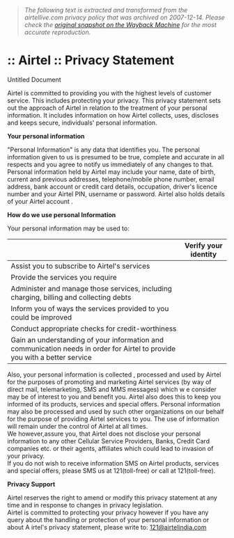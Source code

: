 > *The following text is extracted and transformed from the airtellive.com privacy policy that was archived on 2007-12-14. Please check the [original snapshot on the Wayback Machine](https://web.archive.org/web/20071214142107id_/http%3A//www.airtellive.com/level2_t3.aspx%3Fpath%3D0/29) for the most accurate reproduction.*

# :: Airtel :: Privacy Statement

Untitled Document

Airtel is committed to providing you with the highest levels of customer service. This includes protecting your privacy. This privacy statement sets out the approach of Airtel in relation to the treatment of your personal information. It includes information on how Airtel collects, uses, discloses and keeps secure, individuals' personal information. 

**Your personal information**

"Personal Information" is any data that identifies you. The personal information given to us is presumed to be true, complete and accurate in all respects and you agree to notify us immediately of any changes to that. Personal information held by Airtel may include your name, date of birth, current and previous addresses, telephone/mobile phone number, email address, bank account or credit card details, occupation, driver's licence number and your Airtel PIN, username or password. Airtel also holds details of your Airtel account . 

**How do we use personal Information**

Your personal information may be used to: 

|  |  Verify your identity   
---|---  
| Assist you to subscribe to Airtel's services   
| Provide the services you require   
| Administer and manage those services, including charging, billing and collecting debts   
|  Inform you of ways the services provided to you could be improved   
| Conduct appropriate checks for credit-worthiness   
| Gain an understanding of your information and communication needs in order for Airtel to provide you with a better service   
  
Also, your personal information is collected , processed and used by Airtel for the purposes of promoting and marketing Airtel services (by way of direct mail, telemarketing, SMS and MMS messages) which w e consider may be of interest to you and benefit you. Airtel also does this to keep you informed of its products, services and special offers. Personal information may also be processed and used by such other organizations on our behalf for the purpose of providing Airtel services to you. The use of information will remain under the control of Airtel at all times.  
We however,assure you, that Airtel does not disclose your personal information to any other Cellular Service Providers, Banks, Credit Card companies etc. or their agents, affiliates which could lead to invasion of your privacy.   
If you do not wish to receive information SMS on Airtel products, services and special offers, please SMS us at 121(toll-free) or call at 121(toll-free). 

**Privacy Support**

Airtel reserves the right to amend or modify this privacy statement at any time and in response to changes in privacy legislation.   
Airtel is committed to protecting your privacy however if you have any query about the handling or protection of your personal information or about A irtel's privacy statement, please write to: [121@airtelindia.com ](mailto:121@airtelindia.com)
